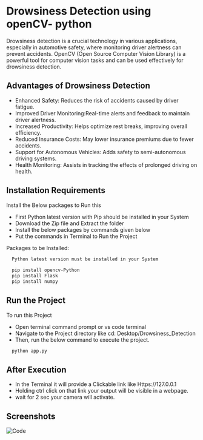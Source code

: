 
# Drowsiness Detection using openCV- python

Drowsiness detection is a crucial technology in various applications, especially in automotive safety, where monitoring driver alertness can prevent accidents. OpenCV (Open Source Computer Vision Library) is a powerful tool for computer vision tasks and can be used effectively for drowsiness detection.



## Advantages of Drowsiness Detection

- Enhanced Safety: Reduces the risk of accidents caused by driver fatigue.
- Improved Driver Monitoring:Real-time alerts and feedback to maintain driver alertness.
- Increased Productivity: Helps optimize rest breaks, improving overall efficiency.
- Reduced Insurance Costs: May lower insurance premiums due to fewer accidents.
- Support for Autonomous Vehicles: Adds safety to semi-autonomous driving systems.
- Health Monitoring: Assists in tracking the effects of prolonged driving on health.





## Installation Requirements

Install the Below packages to Run this   
- First Python latest version with Pip should be installed in your System
- Download the Zip file and Extract the folder 
- Install the below packages by commands given below
- Put the commands in Terminal to Run the Project

Packages to be Installed:


```bash
  Python latest version must be installed in your System
  
  pip install opencv-Python
  pip install Flask
  pip install numpy
```
    
## Run the Project

To run this Project
- Open terminal command prompt or vs code terminal
- Navigate to the Project directory like cd: Desktop/Drowsiness_Detection
- Then, run the below command to execute the project.
```bash
  python app.py
```


## After Execution
- In the Terminal it will provide a Clickable link like Https://127.0.0.1
- Holding ctrl click on that  link your output will be visible in a webpage.
- wait for 2 sec your camera will activate.
## Screenshots



![Code](https://github.com/user-attachments/assets/d911403c-674a-44e5-b006-7809d60eb62e)


